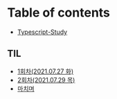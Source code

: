 # Table of contents

* [Typescript-Study](README.md)

## TIL

* [1회차\(2021.07.27 화\)](til/1-2021.07.27.md)
* [2회차\(2021.07.29 목\)](til/2-2021.07.29.md)
* [마치며](til/undefined.md)

